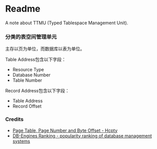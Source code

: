 # Readme
A note about TTMU (Typed Tablespace Management Unit).

### 分类的表空间管理单元

主存以页为单位，而数据库以表为单位。

Table Address包含以下字段：
- Resource Type
- Database Number
- Table Number

Record Address包含以下字段：
- Table Address
- Record Offset

### Credits
- [Page Table, Page Number and Byte Offset - Hcpty](https://github.com/hcpty/page-table-page-number-and-byte-offset)
- [DB-Engines Ranking - popularity ranking of database management systems](https://db-engines.com/en/ranking)
